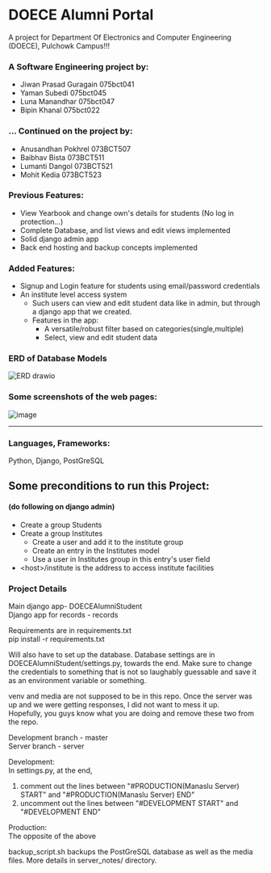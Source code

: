 # DOECE Alumni Portal
A project for Department Of Electronics and Computer Engineering (DOECE), Pulchowk Campus!!!

### A Software Engineering project by:<br>
- Jiwan Prasad Guragain 075bct041<br>
- Yaman Subedi          075bct045<br>
- Luna Manandhar        075bct047<br>
- Bipin Khanal          075bct022<br>

### ... Continued on the project by:<br>
* Anusandhan Pokhrel 073BCT507<br>
* Baibhav Bista      073BCT511<br>
* Lumanti Dangol     073BCT521<br>
* Mohit Kedia        073BCT523<br>

### Previous Features:<br>
- View Yearbook and change own's details for students (No log in protection...)
- Complete Database, and list views and edit views implemented
- Solid django admin app
- Back end hosting and backup concepts implemented 

### Added Features:<br>
- Signup and Login feature for students using email/password credentials 
- An institute level access system
    * Such users can view and edit student data like in admin, but through a django app that we created.
    * Features in the app:
        - A versatile/robust filter based on categories(single,multiple)
        - Select, view and edit student data

### ERD of Database Models
![ERD drawio](https://user-images.githubusercontent.com/61639823/210230921-2295b825-137b-4736-96dd-c3688e510100.png)

### Some screenshots of the web pages:
![image](https://user-images.githubusercontent.com/61639823/210233508-eac95641-691e-49e3-9c89-8e79db4d7c56.png)


-----------------------------------------------------------------------------------------------------------------------

### Languages, Frameworks:
Python, Django, PostGreSQL

## Some preconditions to run this Project:<br>
#### (do following on django admin)
- Create a group Students
- Create a group Institutes
   - Create a user and add it to the institute group
   - Create an entry in the Institutes model
   - Use a user in Institutes group in this entry's user field
- &lt;host&gt;/institute is the address to access institute facilities
   

### Project Details
Main django app- DOECEAlumniStudent<br>
Django app for records - records<br>

Requirements are in requirements.txt<br>
pip install -r requirements.txt<br>

Will  also have to set up the database.
Database settings are in DOECEAlumniStudent/settings.py, towards the end.
Make sure to change the credentials to something that is not so 
laughably guessable and save it as an environment variable or something.


venv and media are not supposed to be in this repo.
Once the server was up and we were getting responses, 
I did not want to mess it up.<br>
Hopefully, you guys know what you are doing 
and remove these two from the repo.


Development branch - master<br>
Server branch - server<br>

Development:<br>
In settings.py, at the end, 
1) comment out the lines between 
    "#PRODUCTION(Manaslu Server) START"
    and
    "#PRODUCTION(Manaslu Server) END"
2) uncomment out the lines between 
    "#DEVELOPMENT START"
    and
    "#DEVELOPMENT END"
    
Production:<br>
The opposite of the above

backup_script.sh backups the PostGreSQL database as well as the media files.
More details in server_notes/ directory.

